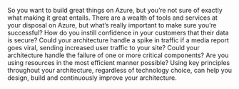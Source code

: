So you want to build great things on Azure, but you’re not sure of exactly what making it great entails. There are a wealth of tools and services at your disposal on Azure, but what’s really important to make sure you’re successful? How do you instill confidence in your customers that their data is secure? Could your architecture handle a spike in traffic if a media report goes viral, sending increased user traffic to your site? Could your architecture handle the failure of one or more critical components? Are you using resources in the most efficient manner possible? Using key principles throughout your architecture, regardless of technology choice, can help you design, build and continuously improve your architecture.